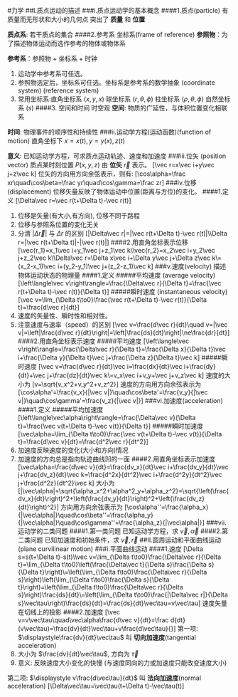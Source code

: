 #力学
##I.质点运动的描述
###i.质点运动学的基本概念
####1.质点(particle)
有质量而无形状和大小的几何点 突出了 **质量** 和 **位置**

**质点系**: 若干质点的集合
####2.参考系 坐标系(frame of reference)
**参照物**：为了描述物体运动而选作参考的物体或物体系

**参考系**：参照物 + 坐标系 + 时钟
1. 运动学中参考系可任选。
1. 参照物选定后，坐标系可任选。坐标系是参考系的数学抽象 (coordinate system)  (reference system)
1. 常用坐标系:直角坐标系 $(x,y,x)$ 球坐标系 $(r,\theta,\phi)$ 柱坐标系 $(\rho,\theta,\phi)$ 自然坐标系 $(s)$
####3. 空间和时间 时空观
**空间**: 物质的广延性，与体积位置变化相联系

**时间**: 物理事件的顺序性和持续性
###ii.运动学方程(运动函数)(function of motion)
直角坐标下 $x=x(t),y=y(x),z(t)$

**意义**: 已知运动学方程，可求质点运动轨迹、速度和加速度
###iii.位矢  (position vector)
质点某时刻位置 $P(x,y,z)$ 由 **位矢** $\vec r$ 表示。
\[\vec r=x\vec i+y\vec j+z\vec k\]
位矢的方向用方向余弦表示，则有:
\[\cos\alpha=\frac xr\quad\cos\beta=\frac yr\quad\cos\gamma=\frac zr\]
###iv.位移(displacement)
位移矢量反映了物体运动中位置(距离与方位)的变化。
####1.定义
\[\Delta\vec r=\vec r(t+\Delta t)-\vec r(t)\]
1. 位移是矢量(有大小,有方向), 位移不同于路程
1. 位移与参照系位置的变化无关
1. 分清 $|\Delta\vec r|$ 与 $\Delta r$ 的区别
\[|\Delta\vec r|=|\vec r(t+\Delta t)-\vec r(t)|\\\Delta r=|\vec r(t+\Delta t)|-|\vec r(t)|\]
####2.用直角坐标表示位移
\[\vec{r_1}=x_1\vec i+y_1\vec j+z_1\vec k\\\vec{r_2}=x_2\vec i+y_2\vec j+z_2\vec k\\\Delta\vec r=\Delta x\vec i+\Delta y\vec j+\Delta z\vec k\\=(x_2-x_1)\vec i+(y_2-y_1)\vec j+(z_2-z_1)\vec k\]
###v.速度(velocity)
描述物体运动状态的物理量
####1.定义
#####平均速度 (average velocity)
\[\left\langle\vec v\right\rangle=\frac{\Delta\vec r}{\Delta t}=\frac{\vec r(t+\Delta t)-\vec r(t)}{\Delta t}\]
#####瞬时速度 (instantaneous velocity)
\[\vec v=\lim_{\Delta t\to0}\frac{\vec r(t+\Delta t)-\vec r(t)}{\Delta t}=\frac{d\vec r}{dt}\]
1. 速度的矢量性、瞬时性和相对性。
1. 注意速度与速率（speed）的区别
\[\vec v=\frac{d\vec r}{dt}\quad v=|\vec v|=\left|\frac{d\vec r}{dt}\right|=\left|\frac{ds}{dt}\right|\ne\frac{dr}{dt}\]
####2.用直角坐标表示速度
#####平均速度
\[\left\langle\vec v\right\rangle=\frac{\Delta\vec r}{\Delta t}=\frac{\Delta x}{\Delta t}\vec i+\frac{\Delta y}{\Delta t}\vec j+\frac{\Delta z}{\Delta t}\vec k\]
#####瞬时速度
\[\vec v=\frac{d\vec r}{dt}\vec i=\frac{dx}{dt}\vec i+\frac{dy}{dt}+\vec j+\frac{dz}{dt}\vec k\\=v_x\vec i+v_y+\vec j+v_z\vec k\]
速度的大小为
\[v=\sqrt{v_x^2+v_y^2+v_z^2}\]
速度的方向用方向余弦表示为
\[\cos\alpha'=\frac{v_x}{|\vec v|}\quad\cos\beta'=\frac{v_y}{|\vec v|}\quad\cos\gamma'=\frac{v_z}{|\vec v|}\]
###vi.加速度(acceleration)
####1.定义
#####平均加速度
\[\left\langle\vec\alpha\right\rangle=\frac{\Delta\vec v}{\Delta t}=\frac{\vec v(t+\Delta t)-\vec v(t)}{\Delta t}\]
#####瞬时加速度
\[\vec\alpha=\lim_{\Delta t\to0}\frac{\vec v(t+\Delta t)-\vec v(t)}{\Delta t}=\frac{d\vec v}{dt}=\frac{d^2\vec r}{dt^2}\]
1. 加速度反映速度的变化(大小和方向)情况
1. 加速度的方向总是指向轨迹曲线凹的一面
####2.用直角坐标表示加速度
\[\vec\alpha=\frac{d\vec v}{dt}=\frac{dv_x}{dt}\vec i+\frac{dv_y}{dt}\vec j+\frac{dv_z}{dt}\vec k=\frac{d^2x}{dt^2}\vec i+\frac{d^2y}{dt^2}\vec j+\frac{d^2z}{dt^2}\vec k\]
大小为
\[|\vec\alpha|=\sqrt{\alpha_x^2+\alpha^2_y+\alpha_z^2}=\sqrt{\left(\frac{dv_x}{dt}\right)^2+\left(\frac{dv_y}{dt}\right)^2+\left(\frac{dv_z}{dt}\right)^2}\]
方向用方向余弦表示为
\[\cos\alpha''=\frac{\alpha_x}{|\vec\alpha|}\quad\cos\beta''=\frac{\alpha_y}{|\vec\alpha|}\quad\cos\gamma''=\frac{\alpha_z}{|\vec\alpha|}\]
###vii.运动学的二类问题
####1.第一类问题
已知运动学方程，求 $\vec v,\vec\alpha$
####2.第二类问题
已知加速度和初始条件，求 $\vec v,\vec r$
##II.圆周运动和平面曲线运动(plane curvilinear motion)
###i.平面曲线运动
####1.速度
\[\Delta s=s(t+\Delta t)-s(t)\\\vec v=\lim_{\Delta t\to0}\frac{\Delta\vec r}{\Delta t}=\lim_{\Delta t\to0}\left(\frac{\Delta\vec t}{\Delta s}\frac{\Delta s}{\Delta t}\right)\\=\left(\lim_{\Delta t\to0}\frac{\Delta\vec r}{\Delta s}\right)\left(\lim_{\Delta t\to0}\frac{\Delta s}{\Delta t}\right)=\left(\lim_{\Delta t\to0}\frac{\Delta\vec r}{\Delta s}\right)\frac{ds}{dt}\\=\left(\lim_{\Delta t\to0}\frac{|\Delta\vec r|}{\Delta s}\vec\tau\right)\frac{ds}{dt}=\frac{ds}{dt}\vec\tau=v\vec\tau\]
速度矢量在切线上的投影
####2.加速度
\[\vec v=v\vec\tau\quad\vec\alpha\frac{d\vec v}{dt}=\frac d{dt}(v\vec\tau)=\frac{dv}{dt}\vec\tau+v\frac{d\vec\tau}{}\]
第一项: $\displaystyle\frac{dv}{dt}\vec\tau$ 叫 **切向加速度**(tangential acceleration)
1. 大小为 $\frac{dv}{dt}\vec\tau$, 方向为 $\vec\tau$
1. 意义: 反映速度大小变化的快慢 (与速度同向的力或加速度只能改变速度大小)

第二项: $\displaystyle v\frac{d\vec\tau}{dt}$ 叫 **法向加速度**(normal acceleration)
\[\Delta\vec\tau=\vec\tau(t+\Delta t)-\vec\tau(t)\]

